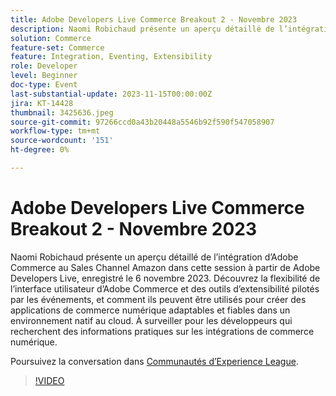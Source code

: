```yaml
---
title: Adobe Developers Live Commerce Breakout 2 - Novembre 2023
description: Naomi Robichaud présente un aperçu détaillé de l’intégration d’Adobe Commerce au Sales Channel Amazon dans cette session à partir de Adobe Developers Live, enregistré le 6 novembre 2023. Découvrez la flexibilité de l’interface utilisateur d’Adobe Commerce et des outils d’extensibilité pilotés par les événements, et comment ils peuvent être utilisés pour créer des applications de commerce numérique adaptables et fiables dans un environnement natif au cloud. À surveiller pour les développeurs qui recherchent des informations pratiques sur les intégrations de commerce numérique.
solution: Commerce
feature-set: Commerce
feature: Integration, Eventing, Extensibility
role: Developer
level: Beginner
doc-type: Event
last-substantial-update: 2023-11-15T00:00:00Z
jira: KT-14428
thumbnail: 3425636.jpeg
source-git-commit: 97266ccd0a43b20448a5546b92f590f547058907
workflow-type: tm+mt
source-wordcount: '151'
ht-degree: 0%

---
```



# Adobe Developers Live Commerce Breakout 2 - Novembre 2023

Naomi Robichaud présente un aperçu détaillé de l’intégration d’Adobe Commerce au Sales Channel Amazon dans cette session à partir de Adobe Developers Live, enregistré le 6 novembre 2023. Découvrez la flexibilité de l’interface utilisateur d’Adobe Commerce et des outils d’extensibilité pilotés par les événements, et comment ils peuvent être utilisés pour créer des applications de commerce numérique adaptables et fiables dans un environnement natif au cloud. À surveiller pour les développeurs qui recherchent des informations pratiques sur les intégrations de commerce numérique.

Poursuivez la conversation dans [Communautés d’Experience League](https://adobe.ly/46M7lZK).

>[!VIDEO](https://video.tv.adobe.com/v/3425636/?learn=on)